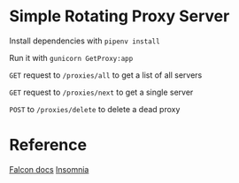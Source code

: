 # Simple Rotating Proxy Server

Install dependencies with `pipenv install`

Run it with `gunicorn GetProxy:app`

`GET` request to `/proxies/all` to get a list of all servers

`GET` request to `/proxies/next` to get a single server

`POST` to `/proxies/delete` to delete a dead proxy

# Reference

[Falcon docs](https://falcon.readthedocs.io/en/stable/user/quickstart.html#more-features)
[Insomnia](https://insomnia.rest)
